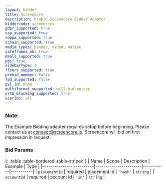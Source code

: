 ```yaml
---
layout: bidder
title: Screencore
description: Prebid Screencore Bidder Adaptor
biddercode: screencore
gdpr_supported: true
usp_supported: true
coppa_supported: true
schain_supported: true
media_types: banner, video, native
safeframes_ok: true
deals_supported: true
pbs: true
sidebarType: 1
floors_supported: true
prebid_member: false
fpd_supported: false
gvl_id: none
multiformat_supported: will-bid-on-one
ortb_blocking_supported: true
userIds: all
---
```


### Note:

The Example Bidding adapter requires setup before beginning. Please contact us at connect@screencore.io.
Screencore will bid on first impression in request.

### Bid Params

{: .table .table-bordered .table-striped }
| Name | Scope | Description | Example | Type |
|---------------|----------|-----------------------|-----------|-----------|
| `placementId` | required | placement id | `'hash'` | `string` |
| `accountId` | required | account id | `'id'` | `string` |
